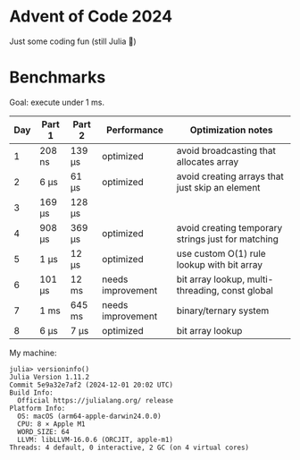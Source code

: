 # Advent of Code 2024

Just some coding fun (still Julia 🤭)

# Benchmarks

Goal: execute under 1 ms.

| Day | Part 1 | Part 2 | Performance       | Optimization notes                                 |
| --- | ------ | ------ | ----------------- | -------------------------------------------------- |
| 1   | 208 ns | 139 μs | optimized         | avoid broadcasting that allocates array            |
| 2   | 6 μs   | 61 μs  | optimized         | avoid creating arrays that just skip an element    |
| 3   | 169 μs | 128 μs |                   |                                                    |
| 4   | 908 μs | 369 μs | optimized         | avoid creating temporary strings just for matching |
| 5   | 1 μs   | 12 μs  | optimized         | use custom O(1) rule lookup with bit array         |
| 6   | 101 μs | 12 ms  | needs improvement | bit array lookup, multi-threading, const global    |
| 7   | 1 ms   | 645 ms | needs improvement | binary/ternary system                              |
| 8   | 6 μs   | 7 μs   | optimized         | bit array lookup                                   |

My machine:
```
julia> versioninfo()
Julia Version 1.11.2
Commit 5e9a32e7af2 (2024-12-01 20:02 UTC)
Build Info:
  Official https://julialang.org/ release
Platform Info:
  OS: macOS (arm64-apple-darwin24.0.0)
  CPU: 8 × Apple M1
  WORD_SIZE: 64
  LLVM: libLLVM-16.0.6 (ORCJIT, apple-m1)
Threads: 4 default, 0 interactive, 2 GC (on 4 virtual cores)
```
